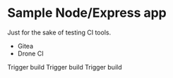 # Sample Node/Express app

Just for the sake of testing CI tools.

* Gitea
* Drone CI

Trigger build
Trigger build
Trigger build
